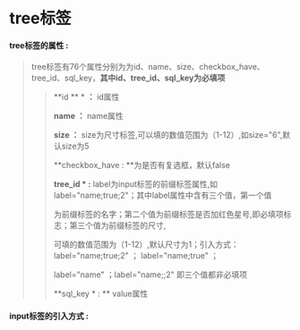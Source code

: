 # tree**标签**

#### tree**标签的属性 :**

> tree标签有76个属性分别为为id、name、size、checkbox\_have、tree\_id、sql\_key，**其中id、tree\_id、sql\_key为必填项**
>
> > **id ** \* **：** id属性
> >
> > **name ：** name属性
> >
> > **size ：** size为尺寸标签,可以填的数值范围为（1-12）,如size="6",默认size为5
> >
> > **checkbox\_have : **为是否有复选框，默认false
> >
> > **tree\_id \* :** label为input标签的前缀标签属性,如label="name;true;2"；其中label属性中含有三个值，第一个值
> >
> > 为前缀标签的名字；第二个值为前缀标签是否加红色星号,即必填项标志；第三个值为前缀标签的尺寸,
> >
> > 可填的数值范围为（1-12）,默认尺寸为1；引入方式：label="name;true;2" ； label="name;true" ；
> >
> > label="name" ；label="name;;2" 即三个值都非必填项
> >
> > **sql\_key \* : ** value属性

#### input标签的引入方式 :



